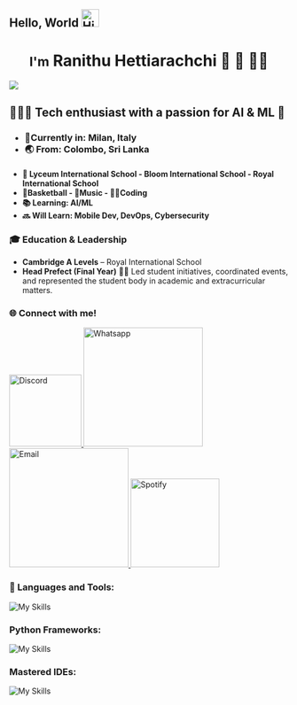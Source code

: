## Hello, World <img src="https://x.tw93.fun/images/hi.gif" alt="Hi GIF" style="width:1.5em;">

<h1 align="center"><small>I'm</small> Ranithu Hettiarachchi 🏀 🎵 🧑‍💻</h1>

![](https://komarev.com/ghpvc/?username=ranithu-h&color=brightgreen&style=for-the-badge)

## 👨🏽‍💻 Tech enthusiast with a passion for AI & ML 🤖

<h3>

- 📍Currently in: Milan, Italy
- 🌏 From: Colombo, Sri Lanka

</h3>
<h4>

- 🏫 Lyceum International School - Bloom International School - Royal International School
- 🏀Basketball - 🎵Music - 🧑‍💻Coding
- 📚 Learning: AI/ML
- 🔜 Will Learn: Mobile Dev, DevOps, Cybersecurity

</h4>

### 🎓 Education & Leadership

- **Cambridge A Levels** – Royal International School  
- **Head Prefect (Final Year)**
  👨‍🏫 Led student initiatives, coordinated events, and represented the student body in academic and extracurricular matters.

<h3>🌐 Connect with me!</h3>

<p>
  <a href="https://discord.com/users/1024615398915719209">
  <img src="https://img.shields.io/badge/GeNiUS-7289DA?style=for-the-badge&logo=discord&logoColor=white" alt="Discord" width="130">
  </a>

  <a href="https://wa.me/+393291020070">
  <img src="https://img.shields.io/badge/Ranithu 🎧🏀🫧🧸-25D366?style=for-the-badge&logo=whatsapp&logoColor=white" alt="Whatsapp" width="215">
  </a>

  <a href="https://mail.google.com/mail/?view=cm&fs=1&to=ranithuhetti10@gmail.com"> 
  <img src="https://img.shields.io/badge/Ranithuhetti10-ff0000?style=for-the-badge&logo=gmail&logoColor=white" alt="Email" width="215"> 
</a>


  <a href="https://open.spotify.com/user/31zcwc5qqbxbzukn77cvc2tydwya">
  <img src="https://img.shields.io/badge/Ranithu:o-1ED760?style=for-the-badge&logo=spotify&logoColor=white" alt="Spotify" width="160">
  </a>
</p>

<h3>🧰 Languages and Tools: </h3>

![My Skills](https://skillicons.dev/icons?i=js,html,css,md,git,python,java,c,lua,bash&theme=dark)

<h3> Python Frameworks: </h3>

![My Skills](https://skillicons.dev/icons?i=django,flask&theme=dark)

<h3>Mastered IDEs: </h3>

![My Skills](https://skillicons.dev/icons?i=vscode,idea&theme=dark)
